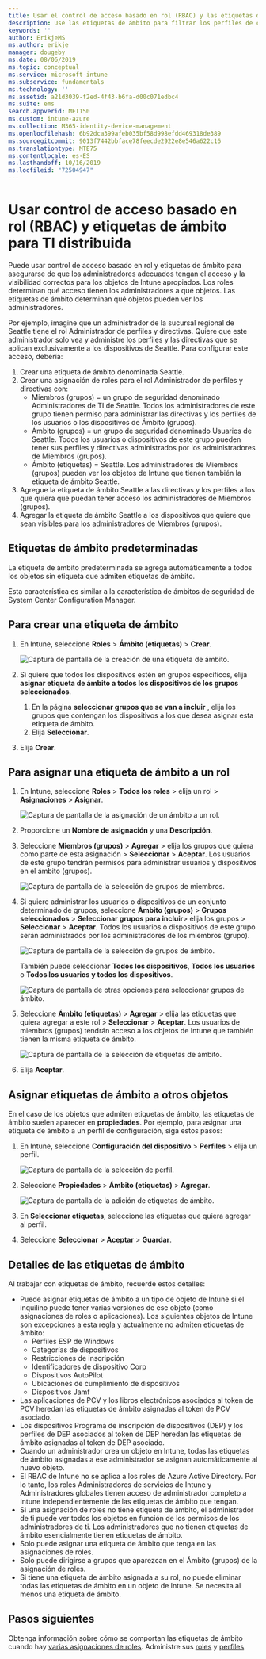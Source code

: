 ```yaml
---
title: Usar el control de acceso basado en rol (RBAC) y las etiquetas de ámbito para distribuirlo en Intune | Microsoft Docs
description: Use las etiquetas de ámbito para filtrar los perfiles de configuración por roles específicos.
keywords: ''
author: ErikjeMS
ms.author: erikje
manager: dougeby
ms.date: 08/06/2019
ms.topic: conceptual
ms.service: microsoft-intune
ms.subservice: fundamentals
ms.technology: ''
ms.assetid: a21d3039-f2ed-4f43-b6fa-d00c071edbc4
ms.suite: ems
search.appverid: MET150
ms.custom: intune-azure
ms.collection: M365-identity-device-management
ms.openlocfilehash: 6b92dca399afeb035bf58d998efdd469318de389
ms.sourcegitcommit: 9013f7442bbface78feecde2922e8e546a622c16
ms.translationtype: MTE75
ms.contentlocale: es-ES
ms.lasthandoff: 10/16/2019
ms.locfileid: "72504947"
---
```

# <a name="use-role-based-access-control-rbac-and-scope-tags-for-distributed-it"></a>Usar control de acceso basado en rol (RBAC) y etiquetas de ámbito para TI distribuida

Puede usar control de acceso basado en rol y etiquetas de ámbito para asegurarse de que los administradores adecuados tengan el acceso y la visibilidad correctos para los objetos de Intune apropiados. Los roles determinan qué acceso tienen los administradores a qué objetos. Las etiquetas de ámbito determinan qué objetos pueden ver los administradores.

Por ejemplo, imagine que un administrador de la sucursal regional de Seattle tiene el rol Administrador de perfiles y directivas. Quiere que este administrador solo vea y administre los perfiles y las directivas que se aplican exclusivamente a los dispositivos de Seattle. Para configurar este acceso, debería:

1. Crear una etiqueta de ámbito denominada Seattle.
2. Crear una asignación de roles para el rol Administrador de perfiles y directivas con: 
    - Miembros (grupos) = un grupo de seguridad denominado Administradores de TI de Seattle. Todos los administradores de este grupo tienen permiso para administrar las directivas y los perfiles de los usuarios o los dispositivos de Ámbito (grupos).
    - Ámbito (grupos) = un grupo de seguridad denominado Usuarios de Seattle. Todos los usuarios o dispositivos de este grupo pueden tener sus perfiles y directivas administrados por los administradores de Miembros (grupos). 
    - Ámbito (etiquetas) = Seattle. Los administradores de Miembros (grupos) pueden ver los objetos de Intune que tienen también la etiqueta de ámbito Seattle.
3. Agregue la etiqueta de ámbito Seattle a las directivas y los perfiles a los que quiera que puedan tener acceso los administradores de Miembros (grupos).
4. Agregar la etiqueta de ámbito Seattle a los dispositivos que quiere que sean visibles para los administradores de Miembros (grupos). 

## <a name="default-scope-tag"></a>Etiquetas de ámbito predeterminadas
La etiqueta de ámbito predeterminada se agrega automáticamente a todos los objetos sin etiqueta que admiten etiquetas de ámbito.

Esta característica es similar a la característica de ámbitos de seguridad de System Center Configuration Manager. 

## <a name="to-create-a-scope-tag"></a>Para crear una etiqueta de ámbito

1. En Intune, seleccione **Roles** > **Ámbito (etiquetas)**  > **Crear**.

    ![Captura de pantalla de la creación de una etiqueta de ámbito.](./media/scope-tags/create-scope-tag.png)

3. Si quiere que todos los dispositivos estén en grupos específicos, elija **asignar etiqueta de ámbito a todos los dispositivos de los grupos seleccionados**.
    1. En la página **seleccionar grupos que se van a incluir** , elija los grupos que contengan los dispositivos a los que desea asignar esta etiqueta de ámbito.
    2. Elija **Seleccionar**.
4. Elija **Crear**.

## <a name="to-assign-a-scope-tag-to-a-role"></a>Para asignar una etiqueta de ámbito a un rol

1. En Intune, seleccione **Roles** > **Todos los roles** > elija un rol > **Asignaciones** > **Asignar**.

    ![Captura de pantalla de la asignación de un ámbito a un rol.](./media/scope-tags/assign-scope-to-role.png)

2. Proporcione un **Nombre de asignación** y una **Descripción**.
3. Seleccione **Miembros (grupos)**  > **Agregar** > elija los grupos que quiera como parte de esta asignación > **Seleccionar** > **Aceptar**. Los usuarios de este grupo tendrán permisos para administrar usuarios y dispositivos en el ámbito (grupos).

    ![Captura de pantalla de la selección de grupos de miembros.](./media/scope-tags/select-member-groups.png)

4. Si quiere administrar los usuarios o dispositivos de un conjunto determinado de grupos, seleccione **Ámbito (grupos)**  > **Grupos seleccionados** > **Seleccionar grupos para incluir**> elija los grupos > **Seleccionar** > **Aceptar**. Todos los usuarios o dispositivos de este grupo serán administrados por los administradores de los miembros (grupo).

    ![Captura de pantalla de la selección de grupos de ámbito.](./media/scope-tags/select-scope-groups.png)

    También puede seleccionar **Todos los dispositivos**, **Todos los usuarios** o **Todos los usuarios y todos los dispositivos**.

    ![Captura de pantalla de otras opciones para seleccionar grupos de ámbito.](./media/scope-tags/scope-group-other-options.png)
    
5. Seleccione **Ámbito (etiquetas)**  > **Agregar** > elija las etiquetas que quiera agregar a este rol > **Seleccionar** > **Aceptar**. Los usuarios de miembros (grupos) tendrán acceso a los objetos de Intune que también tienen la misma etiqueta de ámbito.

    ![Captura de pantalla de la selección de etiquetas de ámbito.](./media/scope-tags/select-scope-tags.png)

6. Elija **Aceptar**. 

## <a name="assign-scope-tags-to-other-objects"></a>Asignar etiquetas de ámbito a otros objetos

En el caso de los objetos que admiten etiquetas de ámbito, las etiquetas de ámbito suelen aparecer en **propiedades**. Por ejemplo, para asignar una etiqueta de ámbito a un perfil de configuración, siga estos pasos:

1. En Intune, seleccione **Configuración del dispositivo** > **Perfiles** > elija un perfil.

    ![Captura de pantalla de la selección de perfil.](./media/scope-tags/choose-profile.png)

2. Seleccione **Propiedades** > **Ámbito (etiquetas)**  > **Agregar**.

    ![Captura de pantalla de la adición de etiquetas de ámbito.](./media/scope-tags/add-scope-tags.png)

3. En **Seleccionar etiquetas**, seleccione las etiquetas que quiera agregar al perfil.
4. Seleccione **Seleccionar** > **Aceptar** > **Guardar**.


## <a name="scope-tag-details"></a>Detalles de las etiquetas de ámbito
Al trabajar con etiquetas de ámbito, recuerde estos detalles: 

- Puede asignar etiquetas de ámbito a un tipo de objeto de Intune si el inquilino puede tener varias versiones de ese objeto (como asignaciones de roles o aplicaciones).
  Los siguientes objetos de Intune son excepciones a esta regla y actualmente no admiten etiquetas de ámbito:
    - Perfiles ESP de Windows
    - Categorías de dispositivos
    - Restricciones de inscripción
    - Identificadores de dispositivo Corp
    - Dispositivos AutoPilot
    - Ubicaciones de cumplimiento de dispositivos
    - Dispositivos Jamf
- Las aplicaciones de PCV y los libros electrónicos asociados al token de PCV heredan las etiquetas de ámbito asignadas al token de PCV asociado.
- Los dispositivos Programa de inscripción de dispositivos (DEP) y los perfiles de DEP asociados al token de DEP heredan las etiquetas de ámbito asignadas al token de DEP asociado.
- Cuando un administrador crea un objeto en Intune, todas las etiquetas de ámbito asignadas a ese administrador se asignan automáticamente al nuevo objeto.
- El RBAC de Intune no se aplica a los roles de Azure Active Directory. Por lo tanto, los roles Administradores de servicios de Intune y Administradores globales tienen acceso de administrador completo a Intune independientemente de las etiquetas de ámbito que tengan.
- Si una asignación de roles no tiene etiqueta de ámbito, el administrador de ti puede ver todos los objetos en función de los permisos de los administradores de ti. Los administradores que no tienen etiquetas de ámbito esencialmente tienen etiquetas de ámbito.
- Solo puede asignar una etiqueta de ámbito que tenga en las asignaciones de roles.
- Solo puede dirigirse a grupos que aparezcan en el Ámbito (grupos) de la asignación de roles.
- Si tiene una etiqueta de ámbito asignada a su rol, no puede eliminar todas las etiquetas de ámbito en un objeto de Intune. Se necesita al menos una etiqueta de ámbito.

## <a name="next-steps"></a>Pasos siguientes

Obtenga información sobre cómo se comportan las etiquetas de ámbito cuando hay [varias asignaciones de roles](role-based-access-control.md#multiple-role-assignments).
Administre sus [roles](role-based-access-control.md) y [perfiles](../configuration/device-profile-assign.md).
